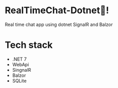 # RealTimeChat-Dotnet🤖!
Real time chat app using dotnet SignalR and Balzor

# Tech stack
- .NET 7
- WebApi
- SingnalR
- Balzor
- SQLite

